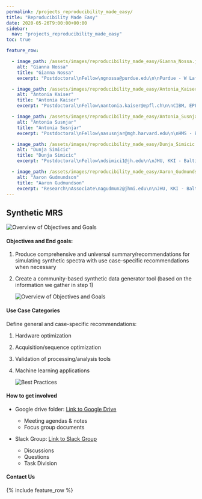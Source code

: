 ```yaml
---
permalink: /projects_reproducibility_made_easy/
title: "Reproducibility Made Easy"
date: 2020-05-26T9:00:00+00:00
sidebar:
  nav: "projects_reproducibility_made_easy"
toc: true

feature_row:

  - image_path: /assets/images/reproducibility_made_easy/Gianna_Nossa.jpg
    alt: "Gianna Nossa"
    title: "Gianna Nossa"
    excerpt: "Postdoctoral\nFellow\ngnossa@purdue.edu\n\nPurdue - W Lafayette, Indiana"

  - image_path: /assets/images/reproducibility_made_easy/Antonia_Kaiser.jpg
    alt: "Antonia Kaiser"
    title: "Antonia Kaiser"
    excerpt: "Postdoctoral\nFellow\nantonia.kaiser@epfl.ch\n\nCIBM, EPFL - Lausanne, Switzerland"

  - image_path: /assets/images/reproducibility_made_easy/Antonia_Susnjar.jpg
    alt: "Antonia Susnjar"
    title: "Antonia Susnjar"
    excerpt: "Postdoctoral\nFellow\nasusnjar@mgh.harvard.edu\n\nHMS - Boston, Massachusetts"

  - image_path: /assets/images/reproducibility_made_easy/Dunja_Simicic.jpg
    alt: "Dunja Simicic"
    title: "Dunja Simicic"
    excerpt: "Postdoctoral\nFellow\ndsimici1@jh.edu\n\nJHU, KKI - Baltimore, Maryland"

  - image_path: /assets/images/reproducibility_made_easy/Aaron_Gudmundson.jpg
    alt: "Aaron Gudmundson"
    title: "Aaron Gudmundson"
    excerpt: "Research\nAssociate\nagudmun2@jhmi.edu\n\nJHU, KKI - Baltimore, Maryland"    
---
```




## Synthetic MRS

  ![Overview of Objectives and Goals](/assets/images/synthetic_mrs/syntheticdata.png)


#### Objectives and End goals:
1. Produce comprehensive and universal summary/recommendations for simulating synthetic spectra with use case-specific recommendations when necessary
2. Create a community-based synthetic data generator tool (based on the information we gather in step 1)

    ![Overview of Objectives and Goals](/assets/images/synthetic_mrs/Workflow.png)

#### Use Case Categories

Define general and case-specific recommendations:
1. Hardware optimization
2. Acquisition/sequence optimization
3. Validation of processing/analysis tools
4. Machine learning applications

    ![Best Practices](/assets/images/synthetic_mrs/Usecases.png)


#### How to get involved
- Google drive folder: [Link to Google Drive](https://tinyurl.com/WGgdrive)
  - Meeting agendas & notes
  - Focus group documents

- Slack Group: [Link to Slack Group](https://join.slack.com/t/syntheticmrs/shared_invite/zt-1tptm0rgj-m2ctuJzWDz9ExPx_s2WnHQ)
  - Discussions
  - Questions
  - Task Division


#### Contact Us
{% include feature_row %}
 